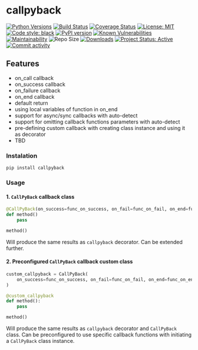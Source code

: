 # callpyback
[![Python Versions](https://img.shields.io/badge/python-3.8%20%7C%203.9%20%7C%203.10-blue.svg)](https://python.org)
[![Build Status](https://github.com/samuelgregorovic/callpyback/actions/workflows/build.yaml/badge.svg)](https://github.com/samuelgregorovic/callpyback/actions/workflows/build.yaml)
[![Coverage Status](https://coveralls.io/repos/github/samuelgregorovic/callpyback/badge.svg)](https://coveralls.io/github/samuelgregorovic/callpyback)
[![License: MIT](https://img.shields.io/badge/License-MIT-yellow.svg)](https://opensource.org/licenses/MIT)
[![Code style: black](https://img.shields.io/badge/code%20style-black-000000.svg)](https://github.com/psf/black)
[![PyPI version](https://badge.fury.io/py/callpyback.svg)](https://badge.fury.io/py/callpyback)
[![Known Vulnerabilities](https://snyk.io/test/github/samuelgregorovic/callpyback/badge.svg)](https://snyk.io/test/github/samuelgregorovic/callpyback)
[![Maintainability](https://api.codeclimate.com/v1/badges/6473b57bc8600e5ad6f6/maintainability)](https://codeclimate.com/github/samuelgregorovic/callpyback/maintainability)
![Repo Size](https://img.shields.io/github/repo-size/samuelgregorovic/callpyback)
[![Downloads](https://static.pepy.tech/badge/callpyback)](https://pepy.tech/project/callpyback)
[![Project Status: Active](https://www.repostatus.org/badges/latest/active.svg)](https://www.repostatus.org/#active)
[![Commit activity](https://img.shields.io/github/commit-activity/m/samuelgregorovic/callpyback)](https://github.com/samuelgregorovic/callpyback/pulse)

## Features

- on_call callback
- on_success callback
- on_failure callback
- on_end callback
- default return
- using local variables of function in on_end
- support for async/sync callbacks with auto-detect
- support for omitting callback functions parameters with auto-detect
- pre-defining custom callback with creating class instance and using it as decorator
- TBD

### Instalation
`pip install callpyback`

### Usage

#### 1. ```CallPyBack``` callback class
```python
@CallPyBack(on_success=func_on_success, on_fail=func_on_fail, on_end=func_on_end)
def method()
    pass

method()
```
Will produce the same results as `callpyback` decorator. Can be extended further.

#### 2. Preconfigured ```CallPyBack``` callback custom class
```python
custom_callpyback = CallPyBack(
    on_success=func_on_success, on_fail=func_on_fail, on_end=func_on_end
)

@custom_callpyback
def method():
    pass

method()
```
Will produce the same results as `callpyback` decorator and `CallPyBack` class. Can be preconfigured to use specific callback functions with initiating a `CallPyBack` class instance.
